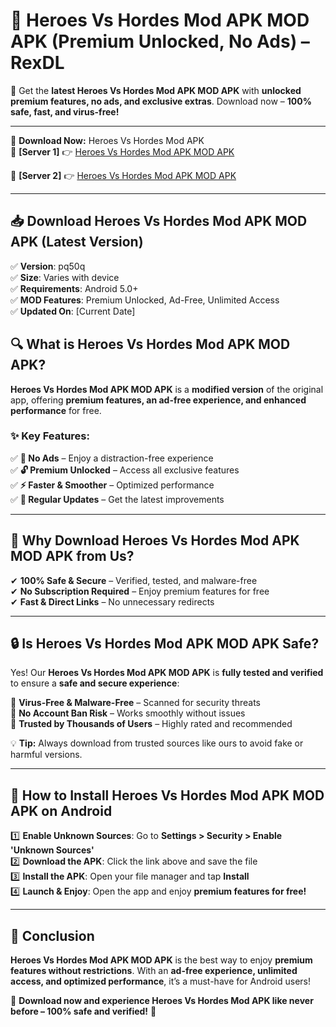 # 🚀 Heroes Vs Hordes Mod APK MOD APK (Premium Unlocked, No Ads) – RexDL 

🎯 Get the **latest Heroes Vs Hordes Mod APK MOD APK** with **unlocked premium features, no ads, and exclusive extras**. Download now – **100% safe, fast, and virus-free!**  

---

🔽 **Download Now:** Heroes Vs Hordes Mod APK  
🔹 **[Server 1]** 👉 [Heroes Vs Hordes Mod APK MOD APK](https://apkcomod.com?title=Heroes_Vs_Hordes_Mod_APK)  

🔹 **[Server 2]** 👉 [Heroes Vs Hordes Mod APK MOD APK](https://apkcomod.com?title=Heroes_Vs_Hordes_Mod_APK)  

---
## 📥 Download Heroes Vs Hordes Mod APK MOD APK (Latest Version)  

✅ **Version**: pq50q  
✅ **Size**: Varies with device  
✅ **Requirements**: Android 5.0+  
✅ **MOD Features**: Premium Unlocked, Ad-Free, Unlimited Access  
✅ **Updated On**: [Current Date]  

## 🔍 What is Heroes Vs Hordes Mod APK MOD APK?  

**Heroes Vs Hordes Mod APK MOD APK** is a **modified version** of the original app, offering **premium features, an ad-free experience, and enhanced performance** for free.  

### ✨ Key Features:  

✅ **🚫 No Ads** – Enjoy a distraction-free experience  
✅ **🔓 Premium Unlocked** – Access all exclusive features  
✅ **⚡ Faster & Smoother** – Optimized performance  
✅ **🔄 Regular Updates** – Get the latest improvements  

---

## 🌟 Why Download Heroes Vs Hordes Mod APK MOD APK from Us?  

✔ **100% Safe & Secure** – Verified, tested, and malware-free  
✔ **No Subscription Required** – Enjoy premium features for free  
✔ **Fast & Direct Links** – No unnecessary redirects  

---

## 🔒 Is Heroes Vs Hordes Mod APK MOD APK Safe?  

Yes! Our **Heroes Vs Hordes Mod APK MOD APK** is **fully tested and verified** to ensure a **safe and secure experience**:  

🔹 **Virus-Free & Malware-Free** – Scanned for security threats  
🔹 **No Account Ban Risk** – Works smoothly without issues  
🔹 **Trusted by Thousands of Users** – Highly rated and recommended  

💡 **Tip:** Always download from trusted sources like ours to avoid fake or harmful versions.  

---

## 📲 How to Install Heroes Vs Hordes Mod APK MOD APK on Android  

1️⃣ **Enable Unknown Sources**: Go to **Settings > Security > Enable 'Unknown Sources'**  
2️⃣ **Download the APK**: Click the link above and save the file  
3️⃣ **Install the APK**: Open your file manager and tap **Install**  
4️⃣ **Launch & Enjoy**: Open the app and enjoy **premium features for free!**  

---

## 🚀 Conclusion  

**Heroes Vs Hordes Mod APK MOD APK** is the best way to enjoy **premium features without restrictions**. With an **ad-free experience, unlimited access, and optimized performance**, it’s a must-have for Android users!  

🔻 **Download now and experience Heroes Vs Hordes Mod APK like never before – 100% safe and verified!** 🔻  
